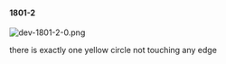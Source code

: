 #### 1801-2
![dev-1801-2-0.png](https://github.com/lil-lab/nlvr/raw/master/nlvr/dev/images/0/dev-1801-2-0.png "dev-1801-2-0.png")

there is exactly one yellow circle not touching any edge